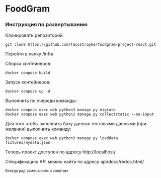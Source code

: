 # FoodGram

### Инструкция по развертыванию

Клонировать репозиторий:

```
git clone https://github.com/Tacostrophe/foodgram-project-react.git
```
Перейти в папку /infra

Сборка контейнеров:
```
docker compose build
```
Запуск контейнеров:
```
docker compose up -d
```
Выполнить по очереди команды:
```
docker compose exec web python3 manage.py migrate
docker compose exec web python3 manage.py collectstatic --no-input
```
Для того чтобы заполнить базу данных тестовыми данными (при желании) выполнить команду:
```
docker compose exec web python3 manage.py loaddata fixtures/mydata.json
```
Теперь проект доступен по адресу http://localhost/

Спецификацию API можно найти по адресу api/docs/redoc.html/

<sub>Всегда рад замечаниям и советам</sub>
